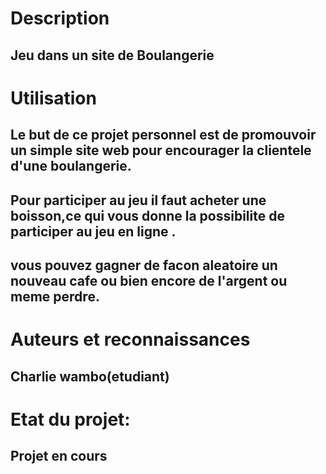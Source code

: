 # Description

## Jeu dans un site de Boulangerie

# Utilisation

## Le but de ce projet personnel est de promouvoir un simple site web pour encourager la clientele d'une boulangerie.
## Pour participer au jeu il  faut acheter une boisson,ce qui vous donne la possibilite de participer au jeu en ligne .
## vous pouvez gagner de facon aleatoire un nouveau cafe ou bien encore de l'argent ou meme perdre.

# Auteurs et reconnaissances

## Charlie wambo(etudiant) 

# Etat du projet:
## Projet en cours
